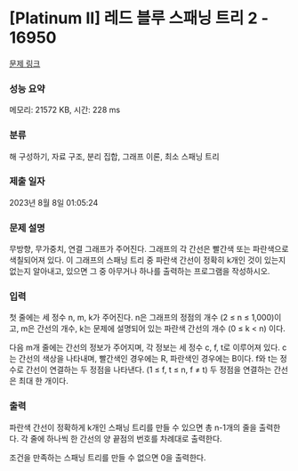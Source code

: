 # [Platinum II] 레드 블루 스패닝 트리 2 - 16950 

[문제 링크](https://www.acmicpc.net/problem/16950) 

### 성능 요약

메모리: 21572 KB, 시간: 228 ms

### 분류

해 구성하기, 자료 구조, 분리 집합, 그래프 이론, 최소 스패닝 트리

### 제출 일자

2023년 8월 8일 01:05:24

### 문제 설명

<p>무방향, 무가중치, 연결 그래프가 주어진다. 그래프의 각 간선은 빨간색 또는 파란색으로 색칠되어져 있다. 이 그래프의 스패닝 트리 중 파란색 간선이 정확히 k개인 것이 있는지 없는지 알아내고, 있으면 그 중 아무거나 하나를 출력하는 프로그램을 작성하시오.</p>

### 입력 

 <p>첫 줄에는 세 정수 n, m, k가 주어진다. n은 그래프의 정점의 개수 (2 ≤ n ≤ 1,000)이고, m은 간선의 개수, k는 문제에 설명되어 있는 파란색 간선의 개수 (0 ≤ k < n) 이다.</p>

<p>다음 m개 줄에는 간선의 정보가 주어지며, 각 정보는 세 정수 c, f, t로 이루어져 있다. c는 간선의 색상을 나타내며, 빨간색인 경우에는 R, 파란색인 경우에는 B이다. f와 t는 정수로 간선이 연결하는 두 정점을 나타낸다. (1 ≤ f, t ≤ n, f ≠ t) 두 정점을 연결하는 간선은 최대 한 개이다.</p>

### 출력 

 <p>파란색 간선이 정확하게 k개인 스패닝 트리를 만들 수 있으면 총 n-1개의 줄을 출력한다. 각 줄에 하나씩 한 간선의 양 끝점의 번호를 차례대로 출력한다.</p>

<p>조건을 만족하는 스패닝 트리를 만들 수 없으면 0을 출력한다.</p>

